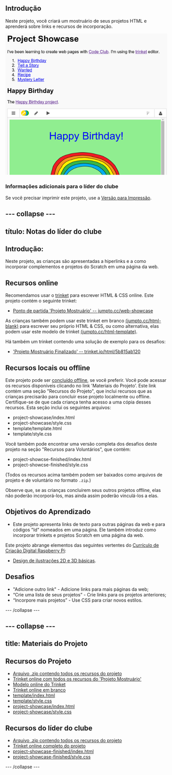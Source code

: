 ## Introdução

Neste projeto, você criará um mostruário de seus projetos HTML e aprenderá sobre links e recursos de incorporação.

![captura de tela](images/showcase-intro.png)

### Informações adicionais para o líder do clube

Se você precisar imprimir este projeto, use a [Versão para Impressão](https://projects.raspberrypi.org/en/projects/project-showcase/print).

## \--- collapse \---

## título: Notas do líder do clube

## Introdução:

Neste projeto, as crianças são apresentadas a hiperlinks e a como incorporar complementos e projetos do Scratch em uma página da web.

## Recursos online

Recomendamos usar o [trinket](https://trinket.io/) para escrever HTML & CSS online. Este projeto contém o seguinte trinket:

* [Ponto de partida 'Projeto Mostruário' -- jumpto.cc/web-showcase](http://jumpto.cc/web-showcase)

As crianças também podem usar este trinket em branco [(jumpto.cc/html-blank)](http://jumpto.cc/html-blank) para escrever seu próprio HTML & CSS, ou como alternativa, elas podem usar este modelo de trinket [(jumpto.cc/html-template)](http://jumpto.cc/html-template).

Há também um trinket contendo uma solução de exemplo para os desafios:

* ['Projeto Mostruário Finalizado' -- trinket.io/html/5b815ab120](https://trinket.io/html/5b815ab120)

## Recursos locais ou offline

Este projeto pode ser [concluído offline](https://www.codeclubprojects.org/en-GB/resources/webdev-working-offline/), se você preferir. Você pode acessar os recursos disponíveis clicando no link 'Materiais do Projeto'. Este link contém uma seção "Recursos do Projeto", que inclui recursos que as crianças precisarão para concluir esse projeto localmente ou offline. Certifique-se de que cada criança tenha acesso a uma cópia desses recursos. Esta seção inclui os seguintes arquivos:

* project-showcase/index.html
* project-showcase/style.css
* template/template.html
* template/style.css

Você também pode encontrar uma versão completa dos desafios deste projeto na seção "Recursos para Voluntários", que contém:

* project-showcse-finished/index.html
* project-showcse-finished/style.css

(Todos os recursos acima também podem ser baixados como arquivos de projeto e de voluntário no formato `.zip`.)

Observe que, se as crianças concluírem seus outros projetos offline, elas não poderão incorporá-los, mas ainda assim poderão vinculá-los a elas.

## Objetivos do Aprendizado

* Este projeto apresenta links de texto para outras páginas da web e para códigos "Id" nomeados em uma página. Ele também introduz como incorporar trinkets e projetos Scratch em uma página da web. 

Este projeto abrange elementos das seguintes vertentes do [Currículo de Criação Digital Raspberry Pi](http://rpf.io/curriculum):

* [Design de ilustrações 2D e 3D básicas](https://www.raspberrypi.org/curriculum/design/creator).

## Desafios

* "Adicione outro link" - Adicione links para mais páginas da web;
* “Crie uma lista de seus projetos” - Crie links para os projetos anteriores;
* “Incorpore mais projetos” - Use CSS para criar novos estilos.

\--- /collapse \---

## \--- collapse \---

## title: Materiais do Projeto

## Recursos do Projeto

* [Arquivo .zip contendo todos os recursos do projeto](https://rpf.io/p/en/project-showcase-go)
* [Trinket online com todos os recursos do 'Projeto Mostruário'](http://jumpto.cc/web-showcase)
* [Modelo online do Trinket](http://jumpto.cc/trinket-template)
* [Trinket online em branco](http://jumpto.cc/trinket-blank)
* [template/index.html](resources/template-index.html)
* [template/style.css](resources/template-style.css)
* [project-showcase/index.html](resources/project-showcase-index.html)
* [project-showcase/style.css](resources/project-showcase-style.css)

## Recursos do líder do clube

* [Arquivo .zip contendo todos os recursos do projeto](https://rpf.io/p/en/project-showcase-go)
* [Trinket online completo do projeto](https://trinket.io/html/1d4d4c5ce1)
* [project-showcase-finished/index.html](resources/project-showcase-finished-index.html)
* [project-showcase-finished/style.css](resources/project-showcase-finished-style.css)

\--- /collapse \---